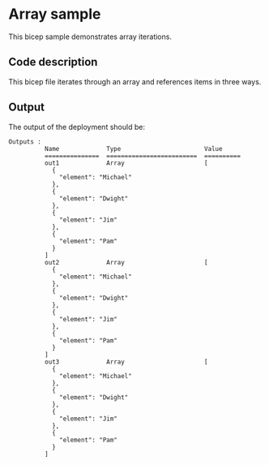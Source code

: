 # Array sample

This bicep sample demonstrates array iterations.

## Code description

This bicep file iterates through an array and references items in three ways.

## Output

The output of the deployment should be:

``` text
Outputs :
          Name             Type                       Value
          ===============  =========================  ==========
          out1             Array                      [
            {
              "element": "Michael"
            },
            {
              "element": "Dwight"
            },
            {
              "element": "Jim"
            },
            {
              "element": "Pam"
            }
          ]
          out2             Array                      [
            {
              "element": "Michael"
            },
            {
              "element": "Dwight"
            },
            {
              "element": "Jim"
            },
            {
              "element": "Pam"
            }
          ]
          out3             Array                      [
            {
              "element": "Michael"
            },
            {
              "element": "Dwight"
            },
            {
              "element": "Jim"
            },
            {
              "element": "Pam"
            }
          ]
```
